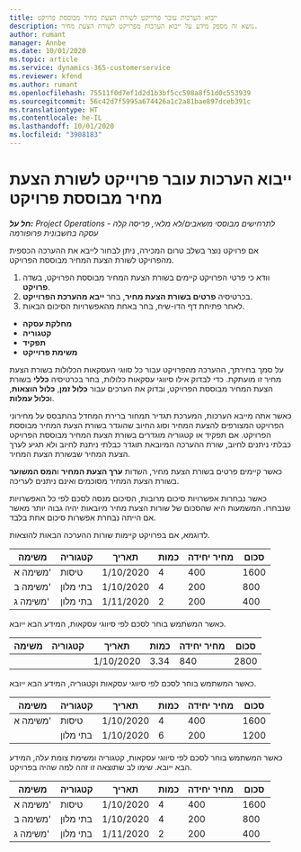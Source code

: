 ```yaml
---
title: ייבוא הערכות עובר פרוייקט לשורת הצעת מחיר מבוססת פרויקט
description: נושא זה מספק מידע על ייבוא הערכות מפרויקט לשורת הצעת מחיר.
author: rumant
manager: Annbe
ms.date: 10/01/2020
ms.topic: article
ms.service: dynamics-365-customerservice
ms.reviewer: kfend
ms.author: rumant
ms.openlocfilehash: 75511f0d7ef1d2d1b3bf5cc598a8f51d0c553939
ms.sourcegitcommit: 56c42d7f5995a674426a1c2a81bae897dceb391c
ms.translationtype: HT
ms.contentlocale: he-IL
ms.lasthandoff: 10/01/2020
ms.locfileid: "3908183"
---
```

# <a name="import-estimates-for-a-project-to-a-project-based-quote-line"></a>ייבוא הערכות עובר פרוייקט לשורת הצעת מחיר מבוססת פרויקט

_**חל על:** Project Operations לתרחישים מבוססי משאבים/לא מלאי, פריסה קלה - עסקה בחשבונית פרופורמה_


אם פרויקט נוצר בשלב טרום המכירה, ניתן לבחור לייבא את ההערכה הכספית מהפרויקט לשורת הצעת המחיר מבוססת הפרויקט.

1. וודא כי פרטי הפרויקט קיימים בשורת הצעת המחיר מבוססת הפרויקט, בשדה **פרויקט**.
2. בכרטיסיה **פרטים בשורת הצעת מחיר**, בחר **ייבא מהערכת הפרוייקט**.
3. לאחר פתיחת דף הדו-שיח, בחר באחת מהאפשרויות הסיכום הבאות.

  - **מחלקת עסקה**
  - **קטגוריה**
  - **תפקיד** 
  - **משימת פרוייקט**

על סמך בחירתך, ההערכה מהפרויקט עבור כל סווגי העסקאות הכלולות בשורת הצעת מחיר זו מועתקת. כדי לבדוק אילו סיווגי עסקאות כלולות, בחר בכרטיסיה **כללי** בשורת הצעת המחיר מבוססת הפרויקט, ובדוק את הערכים עבור **כלול זמן**, **כלול הוצאות**, ו**כלול עמלות**.

כאשר אתה מייבא הערכות, המערכת תגדיר תמחור ברירת המחדל בהתבסס על מחירוני הפרויקט המצורפים להצעת המחיר וסוג החיוב שהוגדר בשורת הצעת המחיר מבוססת הפרויקט. אם תפקיד או קטגוריה מוגדרים בשורת הצעת המחיר מבוססת הפרויקט כבלתי ניתנים לחיוב, שורת ההערכה המיובאת תוגדר כבלתי ניתנת לחיוב ולא תגיע לערך הצעת המחיר שבשורת הצעת המחיר.

כאשר קיימים פרטים בשורת הצעת מחיר, השדות **ערך הצעת המחיר** ו**המס המשוער** בשורת הצעת המחיר מסוכמים ואינם ניתנים לעריכה.

כאשר נבחרות אפשרויות סיכום מרובות, הסיכום מנסה לסכם לפי כל האפשרויות שנבחרו. המשמעות היא שהסכום של שורות הצעת מחיר מיובאות יהיה גבוה יותר מאשר אם הייתה נבחרת אפשרות סיכום אחת בלבד.

לדוגמא, אם בפרויקט קיימות שורות ההערכה הבאות להוצאות.

| משימה | קטגוריה | תאריך | כמות | מחיר יחידה | סכום |
| --- | --- | --- | --- | --- | --- |
| משימה א' | טיסות | 1/10/2020 | 4 | 400 | 1600 |
| משימה ב' | בתי מלון | 1/10/2020 | 4 | 200 | 800 |
| משימה ג' | בתי מלון | 1/11/2020 | 2 | 200 | 400 |

כאשר המשתמש בוחר לסכם לפי סיווגי עסקאות, המידע הבא ייובא.

| משימה | קטגוריה | תאריך | כמות | מחיר יחידה | סכום |
| --- | --- | --- | --- | --- | --- |
| | | 1/10/2020 | 3.34 | 840 | 2800 |

כאשר המשתמש בוחר לסכם לפי סיווגי עסקאות וקטגוריה, המידע הבא ייובא.

| משימה | קטגוריה | תאריך | כמות | מחיר יחידה | סכום |
| --- | --- | --- | --- | --- | --- |
| משימה א' | טיסות | 1/10/2020 | 4 | 400 | 1600 |
| | בתי מלון | 1/10/2020 | 6 | 200 | 1200 |

כאשר המשתמש בוחר לסכם לפי סיווגי עסקאות, קטגוריה ומשימת צומת עלה, המידע הבא ייובא. שימו לב שתוצאה זו זהה למה שהיה בפרויקט.

| משימה | קטגוריה | תאריך | כמות | מחיר יחידה | סכום |
| --- | --- | --- | --- | --- | --- |
| משימה א' | טיסות | 1/10/2020 | 4 | 400 | 1600 |
| משימה ב' | בתי מלון | 1/10/2020 | 4 | 200 | 800 |
| משימה ג' | בתי מלון | 1/11/2020 | 2 | 200 | 400 |